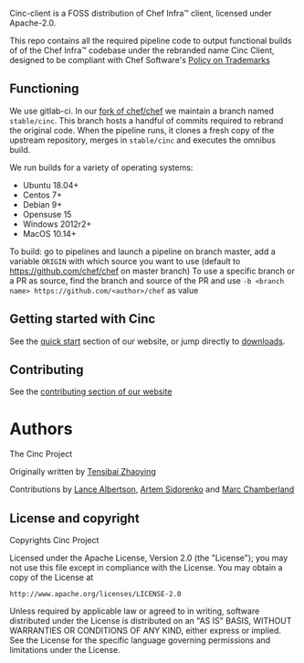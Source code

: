 
Cinc-client is a FOSS distribution of Chef Infra&trade; client, licensed under Apache-2.0.

This repo contains all the required pipeline code to output functional builds of of the Chef Infra&trade; codebase under the rebranded name Cinc Client, designed to be compliant with Chef Software's [Policy on Trademarks](https://www.chef.io/trademark-policy/)

## Functioning

We use gitlab-ci. In our [fork of chef/chef](https://gitlab.com/cinc-project/upstream/chef) we maintain a branch named `stable/cinc`. This branch hosts a handful of commits required to rebrand the original code. When the pipeline runs, it clones a fresh copy of the upstream repository, merges in `stable/cinc` and executes the omnibus build.

We run builds for a variety of operating systems:
- Ubuntu 18.04+
- Centos 7+
- Debian 9+
- Opensuse 15
- Windows 2012r2+
- MacOS 10.14+

To build: go to pipelines and launch a pipeline on branch master, add a variable `ORIGIN` with which source you want to use (default to https://github.com/chef/chef on master branch)
To use a specific branch or a PR as source, find the branch and source of the PR and use `-b <branch name> https://github.com/<author>/chef` as value

## Getting started with Cinc

See the [quick start](https://www.cinc.sh/quickstart/) section of our website, or jump directly to [downloads](http://downloads.cinc.sh/files/stable/cinc/).

## Contributing

See the [contributing section of our website](https://www.cinc.sh/contributing/)

# Authors

The Cinc Project

Originally written by [Tensibai Zhaoying](mailto:tensibai@iabis.net)

Contributions by [Lance Albertson](lance@osuosl.org), [Artem Sidorenko](artem@posteo.de) and [Marc Chamberland](chamberland.marc@gmail.com)

## License and copyright

Copyrights Cinc Project

Licensed under the Apache License, Version 2.0 (the "License");
you may not use this file except in compliance with the License.
You may obtain a copy of the License at

    http://www.apache.org/licenses/LICENSE-2.0

Unless required by applicable law or agreed to in writing, software
distributed under the License is distributed on an "AS IS" BASIS,
WITHOUT WARRANTIES OR CONDITIONS OF ANY KIND, either express or implied.
See the License for the specific language governing permissions and
limitations under the License.
